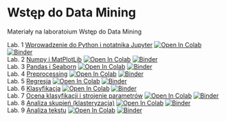 # Wstęp do Data Mining

Materiały na laboratoium Wstęp do Data Mining

Lab. 1  [Wprowadzenie do Python i notatnika Jupyter](https://github.com/IS-UMK/WDM_2022/blob/master/01_Wprowadzenie.ipynb)  [![Open In Colab](https://colab.research.google.com/assets/colab-badge.svg)](https://colab.research.google.com/github/IS-UMK/WDM_2022/blob/master/01_Wprowadzenie.ipynb) [![Binder](https://mybinder.org/badge_logo.svg)](https://mybinder.org/v2/gh/IS-UMK/WDM_2022/master?filepath=01_Wprowadzenie.ipynb)  
Lab. 2  [Numpy i MatPlotLib](https://github.com/IS-UMK/WDM_2022/blob/master/02_numpy.ipynb)  [![Open In Colab](https://colab.research.google.com/assets/colab-badge.svg)](https://colab.research.google.com/github/IS-UMK/WDM_2022/blob/master/02_numpy.ipynb) [![Binder](https://mybinder.org/badge_logo.svg)](https://mybinder.org/v2/gh/IS-UMK/WDM_2022/master?filepath=02_numpy.ipynb)   
Lab. 3  [Pandas i Seaborn](https://github.com/IS-UMK/WDM_2022/blob/master/03_Pandas_i_Seaborn.ipynb)  [![Open In Colab](https://colab.research.google.com/assets/colab-badge.svg)](https://colab.research.google.com/github/IS-UMK/WDM_2022/blob/master/03_Pandas_i_Seaborn.ipynb) [![Binder](https://mybinder.org/badge_logo.svg)](https://mybinder.org/v2/gh/IS-UMK/WDM_2022/master?filepath=03_Pandas_i_Seaborn.ipynb)    
Lab. 4  [Preprocessing](https://github.com/IS-UMK/WDM_2022/blob/master/04_Preprocessing.ipynb)  [![Open In Colab](https://colab.research.google.com/assets/colab-badge.svg)](https://colab.research.google.com/github/IS-UMK/WDM_2022/blob/master/04_Preprocessing.ipynb) [![Binder](https://mybinder.org/badge_logo.svg)](https://mybinder.org/v2/gh/IS-UMK/WDM_2022/master?filepath=04_Preprocessing.ipynb)  
Lab. 5  [Regresja](https://github.com/IS-UMK/WDM_2022/blob/master/05_Regresja.ipynb)  [![Open In Colab](https://colab.research.google.com/assets/colab-badge.svg)](https://colab.research.google.com/github/IS-UMK/WDM_2022/blob/master/05_Regresja.ipynb) [![Binder](https://mybinder.org/badge_logo.svg)](https://mybinder.org/v2/gh/IS-UMK/WDM_2022/master?filepath=05_Regresja.ipynb)  
Lab. 6  [Klasyfikacja](https://github.com/IS-UMK/WDM_2022/blob/master/06_Klasyfikacja.ipynb)  [![Open In Colab](https://colab.research.google.com/assets/colab-badge.svg)](https://colab.research.google.com/github/IS-UMK/WDM_2022/blob/master/06_Klasyfikacja.ipynb) [![Binder](https://mybinder.org/badge_logo.svg)](https://mybinder.org/v2/gh/IS-UMK/WDM_2022/master?filepath=06_Klasyfikacja.ipynb)  
Lab. 7  [Ocena klasyfikacji i strojenie parametrów](https://github.com/IS-UMK/WDM_2022/blob/master/07_cv.ipynb)  [![Open In Colab](https://colab.research.google.com/assets/colab-badge.svg)](https://colab.research.google.com/github/IS-UMK/WDM_2022/blob/master/07_cv.ipynb) [![Binder](https://mybinder.org/badge_logo.svg)](https://mybinder.org/v2/gh/IS-UMK/WDM_2022/master?filepath=07_cv.ipynb)  
Lab. 8  [Analiza skupień (klasteryzacja)](https://github.com/IS-UMK/WDM_2022/blob/master/08_klasteryzacja.ipynb)  [![Open In Colab](https://colab.research.google.com/assets/colab-badge.svg)](https://colab.research.google.com/github/IS-UMK/WDM_2022/blob/master/08_klasteryzacja.ipynb) [![Binder](https://mybinder.org/badge_logo.svg)](https://mybinder.org/v2/gh/IS-UMK/WDM_2022/master?filepath=08_klasteryzacja.ipynb)  
Lab. 9  [Analiza tekstu](https://github.com/mgrochowski/WDM_2022/blob/master/09_text_mining.ipynb)  [![Open In Colab](https://colab.research.google.com/assets/colab-badge.svg)](https://colab.research.google.com/github/mgrochowski/WDM_2022/blob/master/09_text_mining.ipynb) [![Binder](https://mybinder.org/badge_logo.svg)](https://mybinder.org/v2/gh/mgrochowski/WDM_2022/master?filepath=09_text_mining.ipynb)  
